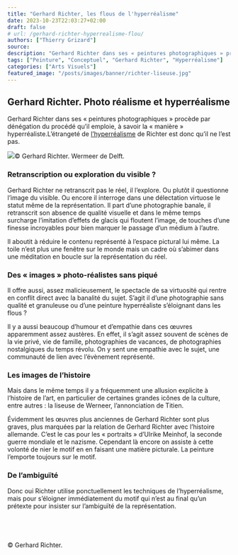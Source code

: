 ```yaml
---
title: "Gerhard Richter, les flous de l'hyperréalisme"
date: 2023-10-23T22:03:27+02:00
draft: false
# url: /gerhard-richter-hyperrealisme-flou/
authors: ["Thierry Grizard"]
source: 
description: "Gerhard Richter dans ses « peintures photographiques » procède par dénégation du procédé qu’il emploie, à savoir la « manière » hyperréaliste. "
tags: ["Peinture", "Conceptuel", "Gerhard Richter", "Hyperréalisme"]
categories: ["Arts Visuels"]
featured_image: "/posts/images/banner/richter-liseuse.jpg"
---
```

## Gerhard Richter. Photo réalisme et hyperréalisme

Gerhard Richter dans ses « peintures photographiques » procède par dénégation du procédé qu’il emploie, à savoir la « manière » hyperréaliste.L’étrangeté de [l’hyperréalisme](/tags/hyperréalisme/) de Richter est donc qu’il ne l’est pas.

![](/posts/images/richter/gerhard-richter-lesende-sabine-wermeer-liseuse-1024x512.jpg)© Gerhard Richter. Wermeer de Delft.

### Retranscription ou exploration du visible ?

Gerhard Richter ne retranscrit pas le réel, il l’explore. Ou plutôt il questionne l’image du visible. Ou encore il interroge dans une délectation virtuose le statut même de la représentation. Il part d’une photographie banale, il retranscrit son absence de qualité visuelle et dans le même temps surcharge l’imitation d’effets de glacis qui floutent l’image, de touches d’une finesse incroyables pour bien marquer le passage d’un médium à l’autre.

Il aboutit à réduire le contenu représenté à l’espace pictural lui même. La toile n’est plus une fenêtre sur le monde mais un cadre où s’abimer dans une méditation en boucle sur la représentation du réel.

### Des « images » photo-réalistes sans piqué

Il offre aussi, assez malicieusement, le spectacle de sa virtuosité qui rentre en conflit direct avec la banalité du sujet. S’agit il d’une photographie sans qualité et granuleuse ou d’une peinture hyperréaliste s’éloignant dans les flous ?

Il y a aussi beaucoup d’humour et d’empathie dans ces œuvres apparemment assez austères. En effet, il s’agit assez souvent de scènes de la vie privé, vie de famille, photographies de vacances, de photographies nostalgiques du temps révolu. On y sent une empathie avec le sujet, une communauté de lien avec l’évènement représenté.

### Les images de l’histoire

Mais dans le même temps il y a fréquemment une allusion explicite à l’histoire de l’art, en particulier de certaines grandes icônes de la culture, entre autres : la liseuse de Werneer, l’annonciation de Titien.

Évidemment les œuvres plus anciennes de Gerhard Richter sont plus graves, plus marquées par la relation de Gerhard Richter avec l’histoire allemande. C’est le cas pour les « portraits » d’Ulrike Meinhof, la seconde guerre mondiale et le nazisme. Cependant là encore on assiste à cette volonté de nier le motif en en faisant une matière picturale. La peinture l’emporte toujours sur le motif.

### De l’ambiguïté

Donc oui Richter utilise ponctuellement les techniques de l’hyperréalisme, mais pour s’éloigner immédiatement du motif qui n’est au final qu’un prétexte pour insister sur l’ambiguïté de la représentation.

⠀
---

© Gerhard Richter.